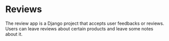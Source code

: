 
# Reviews
The review app is a Django project that accepts user feedbacks or reviews. 
Users can leave reviews about certain products and leave some notes about it.

